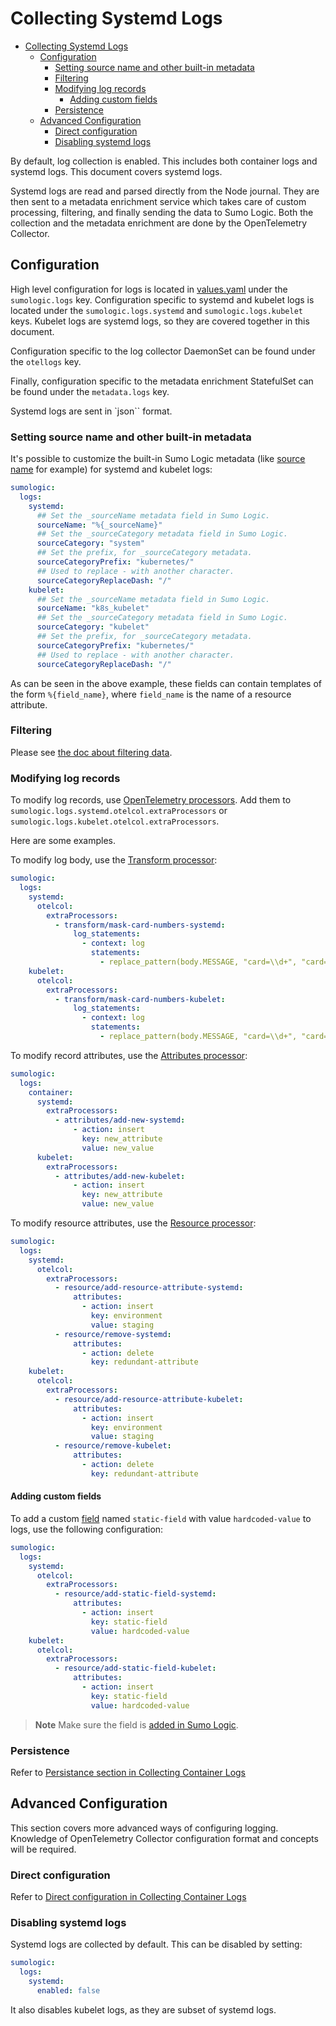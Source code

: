 # Collecting Systemd Logs

<!-- TOC -->

- [Collecting Systemd Logs](#collecting-systemd-logs)
  - [Configuration](#configuration)
    - [Setting source name and other built-in metadata](#setting-source-name-and-other-built-in-metadata)
    - [Filtering](#filtering)
    - [Modifying log records](#modifying-log-records)
      - [Adding custom fields](#adding-custom-fields)
    - [Persistence](#persistence)
  - [Advanced Configuration](#advanced-configuration)
    - [Direct configuration](#direct-configuration)
    - [Disabling systemd logs](#disabling-systemd-logs)

<!-- /TOC -->

By default, log collection is enabled. This includes both container logs and systemd logs. This document covers systemd logs.

Systemd logs are read and parsed directly from the Node journal. They are then sent to a metadata enrichment service which takes care of
custom processing, filtering, and finally sending the data to Sumo Logic. Both the collection and the metadata enrichment are done by the
OpenTelemetry Collector.

## Configuration

High level configuration for logs is located in [values.yaml][values] under the `sumologic.logs` key. Configuration specific to systemd and
kubelet logs is located under the `sumologic.logs.systemd` and `sumologic.logs.kubelet` keys. Kubelet logs are systemd logs, so they are
covered together in this document.

Configuration specific to the log collector DaemonSet can be found under the `otellogs` key.

Finally, configuration specific to the metadata enrichment StatefulSet can be found under the `metadata.logs` key.

Systemd logs are sent in `json`` format.

### Setting source name and other built-in metadata

It's possible to customize the built-in Sumo Logic metadata (like [source name][source_name] for example) for systemd and kubelet logs:

```yaml
sumologic:
  logs:
    systemd:
      ## Set the _sourceName metadata field in Sumo Logic.
      sourceName: "%{_sourceName}"
      ## Set the _sourceCategory metadata field in Sumo Logic.
      sourceCategory: "system"
      ## Set the prefix, for _sourceCategory metadata.
      sourceCategoryPrefix: "kubernetes/"
      ## Used to replace - with another character.
      sourceCategoryReplaceDash: "/"
    kubelet:
      ## Set the _sourceName metadata field in Sumo Logic.
      sourceName: "k8s_kubelet"
      ## Set the _sourceCategory metadata field in Sumo Logic.
      sourceCategory: "kubelet"
      ## Set the prefix, for _sourceCategory metadata.
      sourceCategoryPrefix: "kubernetes/"
      ## Used to replace - with another character.
      sourceCategoryReplaceDash: "/"
```

As can be seen in the above example, these fields can contain templates of the form `%{field_name}`, where `field_name` is the name of a
resource attribute.

### Filtering

Please see [the doc about filtering data](/docs/filtering.md).

### Modifying log records

To modify log records, use [OpenTelemetry processors][opentelemetry_processors]. Add them to
`sumologic.logs.systemd.otelcol.extraProcessors` or `sumologic.logs.kubelet.otelcol.extraProcessors`.

Here are some examples.

To modify log body, use the [Transform processor][transform_processor_docs]:

```yaml
sumologic:
  logs:
    systemd:
      otelcol:
        extraProcessors:
          - transform/mask-card-numbers-systemd:
              log_statements:
                - context: log
                  statements:
                    - replace_pattern(body.MESSAGE, "card=\\d+", "card=***")
    kubelet:
      otelcol:
        extraProcessors:
          - transform/mask-card-numbers-kubelet:
              log_statements:
                - context: log
                  statements:
                    - replace_pattern(body.MESSAGE, "card=\\d+", "card=***")
```

To modify record attributes, use the [Attributes processor][attributes_processor_docs]:

```yaml
sumologic:
  logs:
    container:
      systemd:
        extraProcessors:
          - attributes/add-new-systemd:
              - action: insert
                key: new_attribute
                value: new_value
      kubelet:
        extraProcessors:
          - attributes/add-new-kubelet:
              - action: insert
                key: new_attribute
                value: new_value
```

To modify resource attributes, use the [Resource processor][resource_processor_docs]:

```yaml
sumologic:
  logs:
    systemd:
      otelcol:
        extraProcessors:
          - resource/add-resource-attribute-systemd:
              attributes:
                - action: insert
                  key: environment
                  value: staging
          - resource/remove-systemd:
              attributes:
                - action: delete
                  key: redundant-attribute
    kubelet:
      otelcol:
        extraProcessors:
          - resource/add-resource-attribute-kubelet:
              attributes:
                - action: insert
                  key: environment
                  value: staging
          - resource/remove-kubelet:
              attributes:
                - action: delete
                  key: redundant-attribute
```

#### Adding custom fields

To add a custom [field][sumo_fields] named `static-field` with value `hardcoded-value` to logs, use the following configuration:

```yaml
sumologic:
  logs:
    systemd:
      otelcol:
        extraProcessors:
          - resource/add-static-field-systemd:
              attributes:
                - action: insert
                  key: static-field
                  value: hardcoded-value
    kubelet:
      otelcol:
        extraProcessors:
          - resource/add-static-field-kubelet:
              attributes:
                - action: insert
                  key: static-field
                  value: hardcoded-value
```

> **Note** Make sure the field is [added in Sumo Logic][sumo_add_fields].

### Persistence

Refer to [Persistance section in Collecting Container Logs](./collecting-container-logs.md#persistence)

## Advanced Configuration

This section covers more advanced ways of configuring logging. Knowledge of OpenTelemetry Collector configuration format and concepts will
be required.

### Direct configuration

Refer to [Direct configuration in Collecting Container Logs](./collecting-container-logs.md#direct-configuration)

### Disabling systemd logs

Systemd logs are collected by default. This can be disabled by setting:

```yaml
sumologic:
  logs:
    systemd:
      enabled: false
```

It also disables kubelet logs, as they are subset of systemd logs.

[values]: /deploy/helm/sumologic/values.yaml
[source_name]: https://help.sumologic.com/docs/send-data/reference-information/metadata-naming-conventions/#Source_Name
[filter_processor_docs]: https://github.com/open-telemetry/opentelemetry-collector-contrib/blob/v0.69.0/processor/filterprocessor/README.md
[opentelemetry_processors]: https://opentelemetry.io/docs/collector/configuration/#processors
[attributes_processor_docs]:
  https://github.com/open-telemetry/opentelemetry-collector-contrib/blob/v0.69.0/processor/attributesprocessor/README.md
[resource_processor_docs]:
  https://github.com/open-telemetry/opentelemetry-collector-contrib/blob/v0.69.0/processor/resourceprocessor/README.md
[transform_processor_docs]:
  https://github.com/open-telemetry/opentelemetry-collector-contrib/blob/v0.69.0/processor/transformprocessor/README.md
[sumo_fields]: https://help.sumologic.com/docs/manage/fields/
[sumo_add_fields]: https://help.sumologic.com/docs/manage/fields/#add-field
